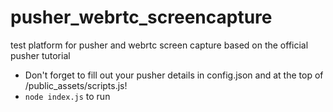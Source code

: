 # pusher_webrtc_screencapture
test platform for pusher and webrtc screen capture based on the official pusher tutorial 

* Don't forget to fill out your pusher details in config.json and at the top of /public_assets/scripts.js!
* `node index.js` to run

